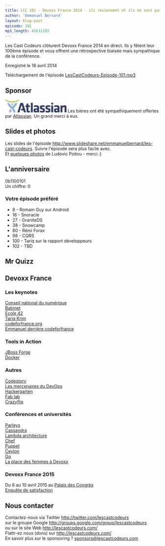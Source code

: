 ```yaml
---
title: LCC 101 - Devoxx France 2014 - ils reviennent et ils ne sont pas contents !
author: 'Emmanuel Bernard'
layout: blog-post
episode: 101
mp3_length: 41631183
---
```

Les Cast Codeurs clôturent Devoxx France 2014 en direct.
Ils y fêtent leur 100ème épisode et vous offrent une rétrospective
biaisée mais sympathique de la conférence.

Enregistré le 18 avril 2014

Téléchargement de l'épisode [LesCastCodeurs-Episode-101.mp3](http://traffic.libsyn.com/lescastcodeurs/LesCastCodeurs-Episode-101.mp3)  

## Sponsor

<p>
<img src="/images/promo/sponsors/atlassian-200px.png" alt="Atlassian" class="logo" />
Les bières ont été sympathiquement offertes par <a href="http://atlassian.fr">Atlassian</a>.
Un grand merci à eux.
</p>

## Slides et photos

Les slides de l'épisode <http://www.slideshare.net/emmanuelbernard/les-cast-codeurs>. Suivre l'épisode sera plus facile avec.  
Et [quelques photos](https://plus.google.com/u/0/photos/+LudovicPoitou/albums/6004849482391177409) de Ludovic Poitou - merci :)

## L'anniversaire

0b1100101  
Un chiffre: 0  

### Votre épisode préféré

* 8 - Romain Guy sur Android
* 16 - Snoracle
* 27 - GraniteDS
* 38 - Snowcamp
* 80 - Rémi Forax
* 98 - CQRS
* 100 - Tariq sur le rapport développeurs
* 102 - TBD

## Mr Quizz

## Devoxx France

### Les keynotes

[Conseil national du numérique](http://www.cnnumerique.fr/)  
[Babinet](http://www.gillesbabinet.com)  
[Ecole 42](http://www.42.fr)  
[Tariq Krim](https://twitter.com/tariqkrim)  
[codeforfrance.org](http://codeforfrance.org)  
[Emmanuel derrière codeforfrance](http://emmanuelbernard.com/blog/2014/04/17/codeforfrance-chiche/)  
### Tools in Action

[JBoss Forge](http://forge.jboss.org)  
[Docker](http://docker.io)  

### Autres

[Codestory](http://www.code-story.net/)  
[Les mercenaires du DevOps](http://www.devopsmercenaries.org)  
[Hackergarten](http://hackergarten.net)  
[Fab lab](https://en.wikipedia.org/wiki/Fab_lab)  
[Crazyflie](http://www.bitcraze.se/2014/04/bitcraze-at-devoxx-france/)  

### Conférences et universités

[Parleys](http://parleys.com/)  
[Cassandra](https://cassandra.apache.org)  
[Lambda architecture](http://lambda-architecture.net)  
[Chef](http://www.getchef.com/chef/)  
[Puppet](http://puppetlabs.com)  
[Ceylon](http://ceylon-lang.org)  
[Go](http://golang.org)  
[La place des femmes à Devoxx](http://www.devoxx.fr/2014/04/la-place-des-femmes-a-devoxx-france/)  

### Devoxx France 2015

Du 8 au 10 avril 2015 au [Palais des Congrès](http://www.devoxx.fr/2014/04/devoxx-france-2015-sera-au-palais-des-congres/)  
[Enquête de satisfaction](http://www.devoxx.fr/2014/04/enquete-de-satisfaction-2014/)  

## Nous contacter

Contactez-nous via Twitter <http://twitter.com/lescastcodeurs>  
sur le groupe Google <http://groups.google.com/group/lescastcodeurs>  
ou sur le site Web <http://lescastcodeurs.com/>  
Flattr-ez nous (dons) sur <http://lescastcodeurs.com/>  
En savoir plus sur le sponsoring ? sponsors@lescastcodeurs.com
